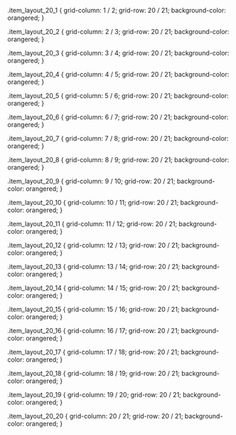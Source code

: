 .item_layout_20_1 {
    grid-column: 1 / 2;
    grid-row: 20 / 21;
    background-color: orangered;
}

.item_layout_20_2 {
    grid-column: 2 / 3;
    grid-row: 20 / 21;
    background-color: orangered;
}

.item_layout_20_3 {
    grid-column: 3 / 4;
    grid-row: 20 / 21;
    background-color: orangered;
}

.item_layout_20_4 {
    grid-column: 4 / 5;
    grid-row: 20 / 21;
    background-color: orangered;
}

.item_layout_20_5 {
    grid-column: 5 / 6;
    grid-row: 20 / 21;
    background-color: orangered;
}

.item_layout_20_6 {
    grid-column: 6 / 7;
    grid-row: 20 / 21;
    background-color: orangered;
}

.item_layout_20_7 {
    grid-column: 7 / 8;
    grid-row: 20 / 21;
    background-color: orangered;
}

.item_layout_20_8 {
    grid-column: 8 / 9;
    grid-row: 20 / 21;
    background-color: orangered;
}

.item_layout_20_9 {
    grid-column: 9 / 10;
    grid-row: 20 / 21;
    background-color: orangered;
}

.item_layout_20_10 {
    grid-column: 10 / 11;
    grid-row: 20 / 21;
    background-color: orangered;
}

.item_layout_20_11 {
    grid-column: 11 / 12;
    grid-row: 20 / 21;
    background-color: orangered;
}

.item_layout_20_12 {
    grid-column: 12 / 13;
    grid-row: 20 / 21;
    background-color: orangered;
}

.item_layout_20_13 {
    grid-column: 13 / 14;
    grid-row: 20 / 21;
    background-color: orangered;
}

.item_layout_20_14 {
    grid-column: 14 / 15;
    grid-row: 20 / 21;
    background-color: orangered;
}

.item_layout_20_15 {
    grid-column: 15 / 16;
    grid-row: 20 / 21;
    background-color: orangered;
}

.item_layout_20_16 {
    grid-column: 16 / 17;
    grid-row: 20 / 21;
    background-color: orangered;
}

.item_layout_20_17 {
    grid-column: 17 / 18;
    grid-row: 20 / 21;
    background-color: orangered;
}

.item_layout_20_18 {
    grid-column: 18 / 19;
    grid-row: 20 / 21;
    background-color: orangered;
}

.item_layout_20_19 {
    grid-column: 19 / 20;
    grid-row: 20 / 21;
    background-color: orangered;
}

.item_layout_20_20 {
    grid-column: 20 / 21;
    grid-row: 20 / 21;
    background-color: orangered;
}
